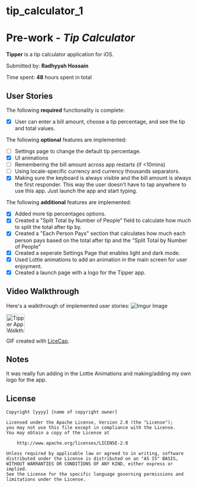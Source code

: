 # tip_calculator_1
# Pre-work - *Tip Calculator*

**Tipper** is a tip calculator application for iOS.

Submitted by: **Radhyyah Hossain**

Time spent: **48** hours spent in total

## User Stories

The following **required** functionality is complete:

* [x] User can enter a bill amount, choose a tip percentage, and see the tip and total values.

The following **optional** features are implemented:
* [ ] Settings page to change the default tip percentage.
* [x] UI animations
* [ ] Remembering the bill amount across app restarts (if <10mins)
* [ ] Using locale-specific currency and currency thousands separators.
* [x] Making sure the keyboard is always visible and the bill amount is always the first responder. This way the user doesn't have to tap anywhere to use this app. Just launch the app and start typing.

The following **additional** features are implemented:
 
- [x] Added more tip percentages options.
- [x] Created a "Split Total by Number of People" field to calculate how much to split the total after tip by. 
- [x] Created a "Each Person Pays" section that calculates how much each person pays based on the total after tip and the "Split Total by Number of People"
- [x] Created a seperate Settings Page that enables light and dark mode.
- [x] Used Lottie animations to add an animation in the main screen for user enjoyment. 
- [x] Created a launch page with a logo for the Tipper app. 

## Video Walkthrough 

Here's a walkthrough of implemented user stories:
![Imgur Image](https://imgur.com/a/eKmf4Pd.gif)

<img src='https://imgur.com/a/eKmf4Pd.gif' title='Radhyyah Hossain-Tipper-Walkthrough' width='50px' alt='Tipper App Walkthrough' />

GIF created with [LiceCap](http://www.cockos.com/licecap/).

## Notes

It was really fun adding in the Lottie Animations and making/adding my own logo for the app.

## License

    Copyright [yyyy] [name of copyright owner]

    Licensed under the Apache License, Version 2.0 (the "License");
    you may not use this file except in compliance with the License.
    You may obtain a copy of the License at

        http://www.apache.org/licenses/LICENSE-2.0

    Unless required by applicable law or agreed to in writing, software
    distributed under the License is distributed on an "AS IS" BASIS,
    WITHOUT WARRANTIES OR CONDITIONS OF ANY KIND, either express or implied.
    See the License for the specific language governing permissions and
    limitations under the License.
